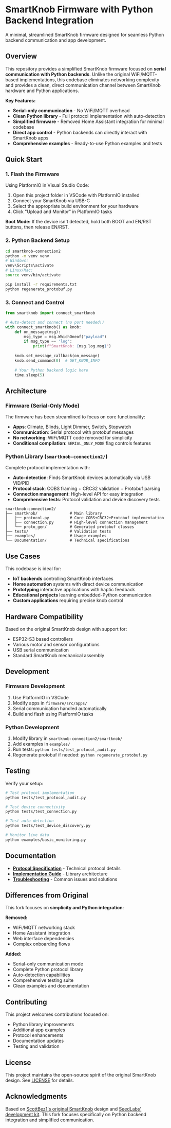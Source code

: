 # SmartKnob Firmware with Python Backend Integration

A minimal, streamlined SmartKnob firmware designed for seamless Python backend communication and app development.

## Overview

This repository provides a simplified SmartKnob firmware focused on **serial communication with Python backends**. Unlike the original WiFi/MQTT-based implementations, this codebase eliminates networking complexity and provides a clean, direct communication channel between SmartKnob hardware and Python applications.

**Key Features:**
- **Serial-only communication** - No WiFi/MQTT overhead
- **Clean Python library** - Full protocol implementation with auto-detection
- **Simplified firmware** - Removed Home Assistant integration for minimal codebase
- **Direct app control** - Python backends can directly interact with SmartKnob apps
- **Comprehensive examples** - Ready-to-use Python examples and tests

## Quick Start

### 1. Flash the Firmware

Using PlatformIO in Visual Studio Code:

1. Open this project folder in VSCode with PlatformIO installed
2. Connect your SmartKnob via USB-C
3. Select the appropriate build environment for your hardware
4. Click "Upload and Monitor" in PlatformIO tasks

**Boot Mode:** If the device isn't detected, hold both BOOT and EN/RST buttons, then release EN/RST.

### 2. Python Backend Setup

```bash
cd smartknob-connection2
python -m venv venv
# Windows:
venv\Scripts\activate
# Linux/Mac:
source venv/bin/activate

pip install -r requirements.txt
python regenerate_protobuf.py
```

### 3. Connect and Control

```python
from smartknob import connect_smartknob

# Auto-detect and connect (no port needed!)
with connect_smartknob() as knob:
    def on_message(msg):
        msg_type = msg.WhichOneof("payload")
        if msg_type == 'log':
            print(f"SmartKnob: {msg.log.msg}")
    
    knob.set_message_callback(on_message)
    knob.send_command(0)  # GET_KNOB_INFO
    
    # Your Python backend logic here
    time.sleep(5)
```

## Architecture

### Firmware (Serial-Only Mode)

The firmware has been streamlined to focus on core functionality:

- **Apps**: Climate, Blinds, Light Dimmer, Switch, Stopwatch
- **Communication**: Serial protocol with protobuf messages
- **No networking**: WiFi/MQTT code removed for simplicity
- **Conditional compilation**: `SERIAL_ONLY_MODE` flag controls features

### Python Library (`smartknob-connection2/`)

Complete protocol implementation with:

- **Auto-detection**: Finds SmartKnob devices automatically via USB VID/PID
- **Protocol stack**: COBS framing + CRC32 validation + Protobuf parsing
- **Connection management**: High-level API for easy integration
- **Comprehensive tests**: Protocol validation and device discovery tests

```
smartknob-connection2/
├── smartknob/              # Main library
│   ├── protocol.py         # Core COBS+CRC32+Protobuf implementation
│   ├── connection.py       # High-level connection management
│   └── proto_gen/          # Generated protobuf classes
├── tests/                  # Validation tests
├── examples/               # Usage examples
└── Documentation/          # Technical specifications
```

## Use Cases

This codebase is ideal for:

- **IoT backends** controlling SmartKnob interfaces
- **Home automation** systems with direct device communication
- **Prototyping** interactive applications with haptic feedback
- **Educational projects** learning embedded-Python communication
- **Custom applications** requiring precise knob control

## Hardware Compatibility

Based on the original SmartKnob design with support for:

- ESP32-S3 based controllers
- Various motor and sensor configurations
- USB serial communication
- Standard SmartKnob mechanical assembly

## Development

### Firmware Development

1. Use PlatformIO in VSCode
2. Modify apps in `firmware/src/apps/`
3. Serial communication handled automatically
4. Build and flash using PlatformIO tasks

### Python Development

1. Modify library in `smartknob-connection2/smartknob/`
2. Add examples in `examples/`
3. Run tests: `python tests/test_protocol_audit.py`
4. Regenerate protobuf if needed: `python regenerate_protobuf.py`

## Testing

Verify your setup:

```bash
# Test protocol implementation
python tests/test_protocol_audit.py

# Test device connectivity
python tests/test_connection.py

# Test auto-detection
python tests/test_device_discovery.py

# Monitor live data
python examples/basic_monitoring.py
```

## Documentation

- **[Protocol Specification](smartknob-connection2/Documentation/PROTOCOL.md)** - Technical protocol details
- **[Implementation Guide](smartknob-connection2/Documentation/IMPLEMENTATION.md)** - Library architecture
- **[Troubleshooting](smartknob-connection2/Documentation/TROUBLESHOOTING.md)** - Common issues and solutions

## Differences from Original

This fork focuses on **simplicity and Python integration**:

**Removed:**
- WiFi/MQTT networking stack
- Home Assistant integration
- Web interface dependencies
- Complex onboarding flows

**Added:**
- Serial-only communication mode
- Complete Python protocol library
- Auto-detection capabilities
- Comprehensive testing suite
- Clean examples and documentation

## Contributing

This project welcomes contributions focused on:

- Python library improvements
- Additional app examples
- Protocol enhancements
- Documentation updates
- Testing and validation

## License

This project maintains the open-source spirit of the original SmartKnob design. See [LICENSE](LICENSE.md) for details.

## Acknowledgments

Based on [ScottBez1's original SmartKnob](https://github.com/scottbez1/smartknob/) design and [SeedLabs' development kit](https://github.com/SeedLabs-it/smartknob-firmware). This fork focuses specifically on Python backend integration and simplified communication.

